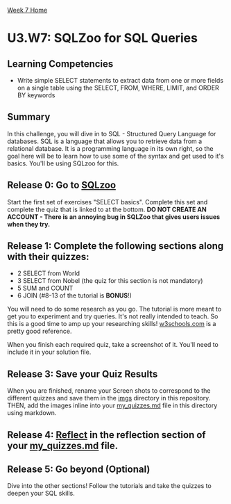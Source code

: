 [Week 7 Home](../)

# U3.W7: SQLZoo for SQL Queries

## Learning Competencies
- Write simple SELECT statements to extract data from one or more fields on a single table using the SELECT, FROM, WHERE, LIMIT, and ORDER BY keywords


## Summary
In this challenge, you will dive in to SQL - Structured Query Language for databases. SQL is a language that allows you to retrieve data from a relational database. It is a programming language in its own right, so the goal here will be to learn how to use some of the syntax and get used to it's basics. You'll be using SQLzoo for this.

## Release 0: Go to [SQLzoo](http://sqlzoo.net/wiki/Main_Page)
Start the first set of exercises "SELECT basics".  Complete this set and complete the quiz that is linked to at the bottom. **DO NOT CREATE AN ACCOUNT - There is an annoying bug in SQLZoo that gives users issues when they try.**


## Release 1:  Complete the following sections along with their quizzes:

* 2 SELECT from World
* 3 SELECT from Nobel (the quiz for this section is not mandatory)
* 5 SUM and COUNT
* 6 JOIN (#8-13 of the tutorial is **BONUS**!)

You will need to do some research as you go. The tutorial is more meant to get you to experiment and try queries. It's not really intended to teach. So this is a good time to amp up your researching skills! [w3schools.com](http://www.w3schools.com/sql/default.asp) is a pretty good reference.

When you finish each required quiz, take a screenshot of it. You'll need to include it in your solution file.

## Release 3: Save your Quiz Results
When you are finished, rename your Screen shots to correspond to the different quizzes and save them in the [imgs](../imgs) directory in this repository. THEN, add the images inline into your [my_quizzes.md](my_quizzes.md) file in this directory using markdown.

## Release 4: [Reflect](https://github.com/Devbootcamp/phase-0-handbook/blob/master/coding-references/reflection-guidelines.md) in the reflection section of your [my_quizzes.md](my_quizzes.md) file.

## Release 5: Go beyond (Optional)
Dive into the other sections!  Follow the tutorials and take the quizzes to deepen your SQL skills.

